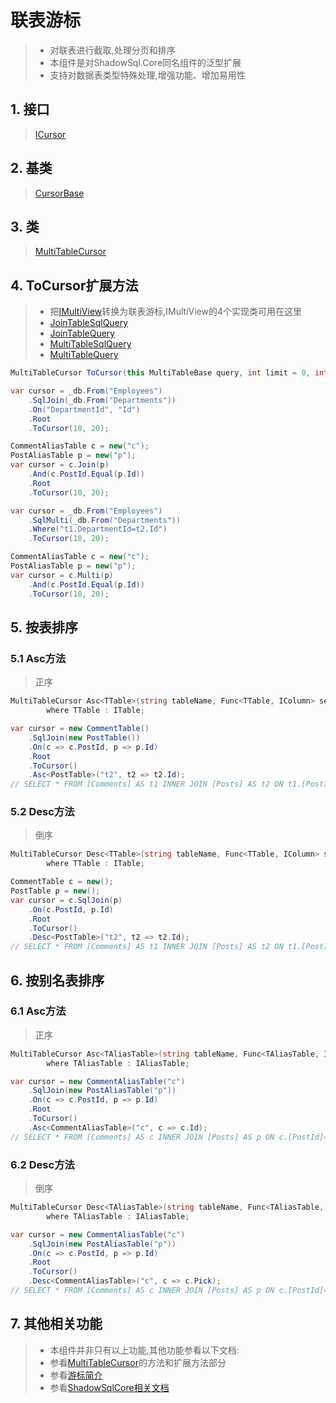 # 联表游标
>* 对联表进行截取,处理分页和排序
>* 本组件是对ShadowSql.Core同名组件的泛型扩展
>* 支持对数据表类型特殊处理,增强功能、增加易用性

## 1. 接口
>[ICursor](/api/ShadowSql.Cursors.ICursor.html)

## 2. 基类
>[CursorBase](/api/ShadowSql.Cursors.CursorBase.html)

## 3. 类
>[MultiTableCursor](/api/ShadowSql.Cursors.MultiTableCursor.html)

## 4. ToCursor扩展方法
>* 把[IMultiView](/api/ShadowSql.Identifiers.IMultiView.html)转换为联表游标,IMultiView的4个实现类可用在这里
>* [JoinTableSqlQuery](/api/ShadowSql.Join.JoinTableSqlQuery.html)
>* [JoinTableQuery](/api/ShadowSql.Join.JoinTableQuery.html)
>* [MultiTableSqlQuery](/api/ShadowSql.Join.MultiTableSqlQuery.html)
>* [MultiTableQuery](/api/ShadowSql.Join.MultiTableQuery.html)
~~~csharp
MultiTableCursor ToCursor(this MultiTableBase query, int limit = 0, int offset = 0);
~~~
~~~csharp
var cursor = _db.From("Employees")
    .SqlJoin(_db.From("Departments"))
    .On("DepartmentId", "Id")
    .Root
    .ToCursor(10, 20);
~~~
~~~csharp
CommentAliasTable c = new("c");
PostAliasTable p = new("p");
var cursor = c.Join(p)
    .And(c.PostId.Equal(p.Id))
    .Root
    .ToCursor(10, 20);
~~~
~~~csharp
var cursor = _db.From("Employees")
    .SqlMulti(_db.From("Departments"))
    .Where("t1.DepartmentId=t2.Id")
    .ToCursor(10, 20);
~~~
~~~csharp
CommentAliasTable c = new("c");
PostAliasTable p = new("p");
var cursor = c.Multi(p)
    .And(c.PostId.Equal(p.Id))
    .ToCursor(10, 20);
~~~

## 5. 按表排序
### 5.1 Asc方法
>正序
~~~csharp
MultiTableCursor Asc<TTable>(string tableName, Func<TTable, IColumn> select)
        where TTable : ITable;
~~~
~~~csharp
var cursor = new CommentTable()
    .SqlJoin(new PostTable())
    .On(c => c.PostId, p => p.Id)
    .Root
    .ToCursor()
    .Asc<PostTable>("t2", t2 => t2.Id);
// SELECT * FROM [Comments] AS t1 INNER JOIN [Posts] AS t2 ON t1.[PostId]=t2.[Id] ORDER BY t2.[Id]
~~~

### 5.2 Desc方法
>倒序
~~~csharp
MultiTableCursor Desc<TTable>(string tableName, Func<TTable, IColumn> select)
        where TTable : ITable;
~~~
~~~csharp
CommentTable c = new();
PostTable p = new();
var cursor = c.SqlJoin(p)
    .On(c.PostId, p.Id)
    .Root
    .ToCursor()
    .Desc<PostTable>("t2", t2 => t2.Id);
// SELECT * FROM [Comments] AS t1 INNER JOIN [Posts] AS t2 ON t1.[PostId]=t2.[Id] ORDER BY t2.[Id] DESC
~~~

## 6. 按别名表排序
### 6.1 Asc方法
>正序
~~~csharp
MultiTableCursor Asc<TAliasTable>(string tableName, Func<TAliasTable, IOrderView> select)
        where TAliasTable : IAliasTable;
~~~
~~~csharp
var cursor = new CommentAliasTable("c")
    .SqlJoin(new PostAliasTable("p"))
    .On(c => c.PostId, p => p.Id)
    .Root
    .ToCursor()
    .Asc<CommentAliasTable>("c", c => c.Id);
// SELECT * FROM [Comments] AS c INNER JOIN [Posts] AS p ON c.[PostId]=p.[Id] ORDER BY c.[Id]
~~~

### 6.2 Desc方法
>倒序
~~~csharp
MultiTableCursor Desc<TAliasTable>(string tableName, Func<TAliasTable, IOrderAsc> select)
        where TAliasTable : IAliasTable;
~~~
~~~csharp
var cursor = new CommentAliasTable("c")
    .SqlJoin(new PostAliasTable("p"))
    .On(c => c.PostId, p => p.Id)
    .Root
    .ToCursor()
    .Desc<CommentAliasTable>("c", c => c.Pick);
// SELECT * FROM [Comments] AS c INNER JOIN [Posts] AS p ON c.[PostId]=p.[Id] ORDER BY c.[Pick] DESC
~~~

## 7. 其他相关功能
>* 本组件并非只有以上功能,其他功能参看以下文档:
>* 参看[MultiTableCursor](/api/ShadowSql.Cursors.MultiTableCursor.html)的方法和扩展方法部分
>* 参看[游标简介](./index.md)
>* 参看[ShadowSqlCore相关文档](../../shadowcore/cursor/index.md)